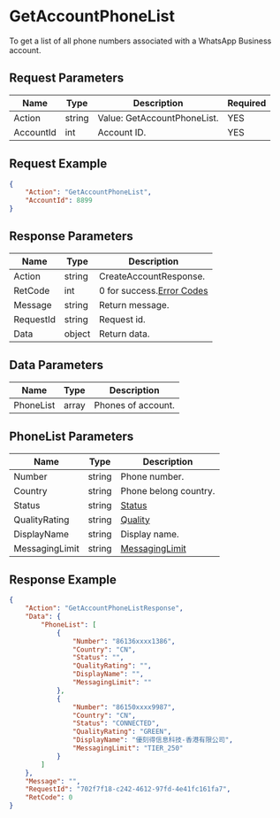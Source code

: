 # GetAccountPhoneList
To get a list of all phone numbers associated with a WhatsApp Business account.  

## Request Parameters
| Name      | Type   | Description         | Required |
| --------- | ------ | ------------------- | -------- |
| Action    | string | Value: GetAccountPhoneList. | YES      |
| AccountId | int    | Account ID.          | YES      |

## Request Example
```json
{
    "Action": "GetAccountPhoneList",
    "AccountId": 8899
}
```

## Response Parameters
| Name      | Type   | Description                                           |
| --------- | ------ | ----------------------------------------------------- |
| Action    | string | CreateAccountResponse.                                 |
| RetCode   | int    | 0 for success.[Error Codes](./999-Enum.md#error_code) |
| Message   | string | Return message.                                        |
| RequestId | string | Request id.                                            |
| Data      | object | Return data.                                           |

## Data Parameters
| Name      | Type  | Description       |
| --------- | ----- | ----------------- |
| PhoneList | array | Phones of account. |

## PhoneList Parameters
| Name           | Type   | Description                                           |
| -------------- | ------ | ----------------------------------------------------- |
| Number         | string | Phone number.                                          |
| Country        | string | Phone belong country.                                  |
| Status         | string | [Status](./999-Enum.md#phone_status)                  |
| QualityRating  | string | [Quality](./999-Enum.md#phone_quality_rating)         |
| DisplayName    | string | Display name.                                          |
| MessagingLimit | string | [MessagingLimit](./999-Enum.md#phone_messaging_limit) |

## Response Example
```json
{
    "Action": "GetAccountPhoneListResponse",
    "Data": {
        "PhoneList": [
            {
                "Number": "86136xxxx1386",
                "Country": "CN",
                "Status": "",
                "QualityRating": "",
                "DisplayName": "",
                "MessagingLimit": ""
            },
            {
                "Number": "86150xxxx9987",
                "Country": "CN",
                "Status": "CONNECTED",
                "QualityRating": "GREEN",
                "DisplayName": "優刻得信息科技-香港有限公司",
                "MessagingLimit": "TIER_250"
            }
        ]
    },
    "Message": "",
    "RequestId": "702f7f18-c242-4612-97fd-4e41fc161fa7",
    "RetCode": 0
}
```

